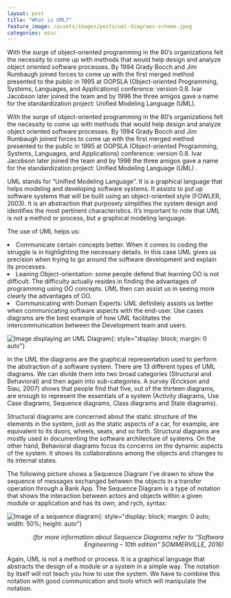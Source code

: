 ```yaml
---
layout: post
title: "What is UML?"
feature_image: /assets/images/posts/uml-diagrams-scheme.jpeg
categories: misc
---
```


With the surge of object-oriented programming in the 80’s organizations felt the necessity to come up with methods that would help design and analyze object oriented software processes. By 1994 Grady Bocch and Jim Rumbaugh joined forces to come up with the first merged method presented to the public in 1995 at OOPSLA (Object-oriented Programming, Systems, Languages, and Applications) conference: version 0.8. Ivar Jacobson later joined the team and by 1996 the three amigos gave a name for the standardization project: Unified Modeling Language (UML).

With the surge of object-oriented programming in the 80’s organizations felt the necessity to come up with methods that would help design and analyze object oriented software processes. By 1994 Grady Bocch and Jim Rumbaugh joined forces to come up with the first merged method presented to the public in 1995 at OOPSLA (Object-oriented Programming, Systems, Languages, and Applications) conference: version 0.8. Ivar Jacobson later joined the team and by 1996 the three amigos gave a name for the standardization project: Unified Modeling Language (UML) .

UML stands for “Unified Modeling Language”. It is a graphical language that helps modeling and developing software systems. It assists to put up software systems that will be built using an object-oriented style (FOWLER, 2003). It is an abstraction that purposely simplifies the system design and identifies the most pertinent characteristics. It’s important to note that UML is not a method or process, but a graphical modeling language.

The use of UML helps us:
<li>
Communicate certain concepts better. When it comes to coding the struggle is in highlighting the necessary details. In this case UML  gives us precision when trying to go around the software development and explain its processes.
</li>
<li>
Leaning Object-orientation: some people defend that learning OO is not difficult. The difficulty actually resides in finding the advantages of programming using OO concepts. UML then can assist us in seeing more clearly the advantages of OO. 
</li>
<li>
Communicating with Domain Experts: UML definitely assists us better when communicating software aspects with the end-user. Use cases diagrams are the best example of how UML facilitates the intercommunication between the Development team and users. 
  </li>


  ![Image displaying an UML Diagram]({{site.url}}/assets/images/posts/uml-diagrams-scheme.jpeg){: style="display: block; margin: 0 auto"}


In the UML the diagrams are the graphical representation used to perform the abstraction of a software system. There are 13 different types of UML diagrams. We can divide them into two broad categories (Structural and Behavioral) and then again into sub-categories.  A survey (Erickson and Siau, 2007) shows that people find that five, out of the thirteen diagrams, are enough to represent the essentials of a system (Activity diagrams, Use Case diagrams, Sequence diagrams, Class diagrams and State diagrams).

Structural diagrams are concerned about the static structure of the elements in the system, just as the static aspects of a car, for example, are equivalent to its doors, wheels, seats, and so forth. Structural diagrams are mostly used in documenting the software architecture of systems. On the other hand, Behavioral diagrams focus its concerns on the dynamic aspects of the system. It shows its collaborations among the objects and changes to its internal states.

The following picture shows a Sequence Diagram I’ve drawn to show the sequence of messages exchanged between the objects in a transfer operation through a Bank App. The Sequence Diagram is a type of notation that shows the interaction between actors and objects within a given module or application and has its own, and rych, syntax:

  ![Image of a sequence diagram]({{site.url}}/assets/images/posts/what-is-uml/sequence-diagram-gabriel.jpeg){: style="display: block; margin: 0 auto; width: 50%; height: auto"}

<div style="text-align: right">
  <em>(for more information about Sequence Diagrams refer to “Software Engineering – 10th edition” SOMMERVILLE, 2016)</em>
</div>
<br>
Again, UML is not a method or process. It is a graphical language that abstracts the design of a module or a system in a simple way. The notation by itself will not teach you how to use the system. We have to combine this notation with good communication and tools which will manipulate the notation. 

